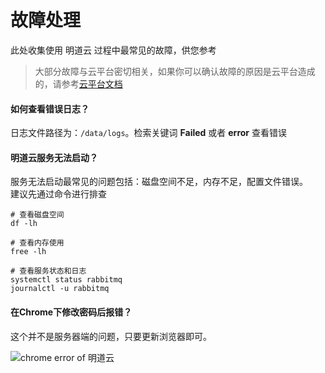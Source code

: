 # 故障处理

此处收集使用 明道云 过程中最常见的故障，供您参考

> 大部分故障与云平台密切相关，如果你可以确认故障的原因是云平台造成的，请参考[云平台文档](https://support.websoft9.com/docs/faq/zh/tech-instance.html)

#### 如何查看错误日志？

日志文件路径为：`/data/logs`。检索关键词 **Failed** 或者 **error** 查看错误

#### 明道云服务无法启动？

服务无法启动最常见的问题包括：磁盘空间不足，内存不足，配置文件错误。  
建议先通过命令进行排查  

```shell
# 查看磁盘空间
df -lh

# 查看内存使用
free -lh

# 查看服务状态和日志
systemctl status rabbitmq
journalctl -u rabbitmq
```

#### 在Chrome下修改密码后报错？

这个并不是服务器端的问题，只要更新浏览器即可。

![chrome error of 明道云](https://libs.websoft9.com/Websoft9/DocsPicture/zh/rabbitmq/rabbitmq-chromeerror-websoft9.png)

